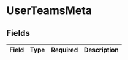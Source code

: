 # UserTeamsMeta


## Fields

| Field       | Type        | Required    | Description |
| ----------- | ----------- | ----------- | ----------- |